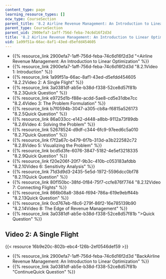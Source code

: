 ```yaml
---
content_type: page
learning_resource_types: []
ocw_type: CourseSection
parent_title: '8.2 Airline Revenue Management: An Introduction to Linear Optimization '
parent_type: CourseSection
parent_uid: 2900efa7-1aff-756d-feba-74c6d16f2d3d
title: '8.2 Airline Revenue Management: An Introduction to Linear Optimization '
uid: 1a99f51a-66ac-8af1-43ed-d5efdd454605
---
```


*   {{% resource_link 2900efa7-1aff-756d-feba-74c6d16f2d3d "\<Airline Revenue Management: An Introduction to Linear Optimization" %}}
*   {{% resource_link 2900efa7-1aff-756d-feba-74c6d16f2d3d "8.2.1Video 1: Introduction" %}}
*   {{% resource_link 1a99f51a-66ac-8af1-43ed-d5efdd454605 "8.2.2Video 2: A Single Flight" %}}
*   {{% resource_link 3a0381df-ab5e-b38d-f338-52ce8d57f81b "8.2.3Quick Question" %}}
*   {{% resource_link e9725d1b-f88e-acdd-5ae8-cd5e31dbe7cc "8.2.4Video 3: The Problem Formulation" %}}
*   {{% resource_link b7f0594b-3047-a305-cb8a-f6815a526173 "8.2.5Quick Question" %}}
*   {{% resource_link 86a033cc-e142-d448-a8bb-9112a73f89db "8.2.6Video 4: Solving the Problem" %}}
*   {{% resource_link 52678524-d9df-c344-6fc9-97eed6c5a010 "8.2.7Quick Question" %}}
*   {{% resource_link f7f2a67c-b479-6f7b-313d-a3b222582c72 "8.2.8Video 5: Visualizing the Problem" %}}
*   {{% resource_link bcd5d3fe-6076-3847-5182-4e5ef3218335 "8.2.9Quick Question" %}}
*   {{% resource_link f20e206f-20f7-9b3c-410b-c053183afdbb "8.2.10Video 6: Sensitivity Analysis" %}}
*   {{% resource_link 71d3d9d3-2435-5e5d-1972-5596dcc0bf78 "8.2.11Quick Question" %}}
*   {{% resource_link 80f150bc-38fd-0f84-75f7-ccfe876f7744 "8.2.12Video 7: Connecting Flights" %}}
*   {{% resource_link 866b08a8-38d4-f694-786a-619e9ebff44b "8.2.13Quick Question" %}}
*   {{% resource_link 0cd767eb-f8c6-279f-86f2-16e785139b90 "8.2.14Video 8: The Edge of Revenue Management" %}}
*   {{% resource_link 3a0381df-ab5e-b38d-f338-52ce8d57f81b "\>Quick Question" %}}

Video 2: A Single Flight
------------------------

{{< resource 16b9e20c-802b-ebc4-126b-2ef0546def59 >}}

*   {{% resource_link 2900efa7-1aff-756d-feba-74c6d16f2d3d "BackAirline Revenue Management: An Introduction to Linear Optimization" %}}
*   {{% resource_link 3a0381df-ab5e-b38d-f338-52ce8d57f81b "ContinueQuick Question" %}}